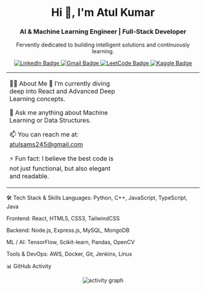 <div align="center">
<h1>Hi 👋, I'm Atul Kumar</h1>
<h3>AI & Machine Learning Engineer | Full-Stack Developer</h3>
<p>Fervently dedicated to building intelligent solutions and continuously learning.</p>
</div>

<!-- Social Links -->

<div align="center">
<a href="https://linkedin.com/in/atulkr245" target="_blank">
<img src="https://img.shields.io/badge/LinkedIn-0077B5?style=for-the-badge&logo=linkedin&logoColor=white" alt="LinkedIn Badge"/>
</a>
<a href="mailto:atulsams245@gmail.com">
<img src="https://img.shields.io/badge/Gmail-D14836?style=for-the-badge&logo=gmail&logoColor=white" alt="Gmail Badge"/>
</a>
<a href="https://www.leetcode.com/Atul245156" target="_blank">
<img src="https://www.google.com/search?q=https://img.shields.io/badge/LeetCode-FFA116%3Fstyle%3Dfor-the-badge%26logo%3Dleetcode%26logoColor%3Dblack" alt="LeetCode Badge"/>
</a>
<a href="https://kaggle.com/atulkumar245" target="_blank">
<img src="https://www.google.com/search?q=https://img.shields.io/badge/Kaggle-20BEFF%3Fstyle%3Dfor-the-badge%26logo%3Dkaggle%26logoColor%3Dwhite" alt="Kaggle Badge"/>
</a>
</div>

<table>
<tr>
<td valign="top" width="60%">

👨‍💻 About Me
🌱 I’m currently diving deep into React and Advanced Deep Learning concepts.

💬 Ask me anything about Machine Learning or Data Structures.

📫 You can reach me at: atulsams245@gmail.com

⚡ Fun fact: I believe the best code is not just functional, but also elegant and readable.

</td>
<td valign="top" width="40%">

</td>

</tr>
</table>

🛠️ Tech Stack & Skills
Languages: Python, C++, JavaScript, TypeScript, Java

Frontend: React, HTML5, CSS3, TailwindCSS

Backend: Node.js, Express.js, MySQL, MongoDB

ML / AI: TensorFlow, Scikit-learn, Pandas, OpenCV

Tools & DevOps: AWS, Docker, Git, Jenkins, Linux

📊 GitHub Activity
<p align="center">
<img src="https://www.google.com/search?q=https://github-readme-activity-graph.vercel.app/graph%3Fusername%3DAtul245%26theme%3Dreact-dark%26hide_border%3Dtrue" alt="activity graph"/>
</p>
